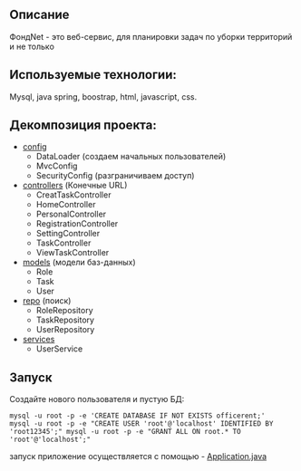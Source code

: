 ## Описание 
ФондNet - это веб-сервис, для планировки задач по уборки территорий и не только

## Используемые технологии:
Mysql, java spring, boostrap, html, javascript, css.

## Декомпозиция проекта:
- [config](https://github.com/alex-s2222/java_kurs/tree/main/src/main/java/com/main/app/config)
    - DataLoader (создаем начальных пользователей)
    - MvcConfig
    - SecurityConfig (разграничиваем доступ)
- [controllers](https://github.com/alex-s2222/java_kurs/tree/main/src/main/java/com/main/app/controllers) (Конечныe URL)
    - CreatTaskController
    - HomeController
    - PersonalController
    - RegistrationController
    - SettingController
    - TaskController
    - ViewTaskController
- [models](https://github.com/alex-s2222/java_kurs/tree/main/src/main/java/com/main/app/models) (модели баз-данных)
    - Role
    - Task
    - User
- [repo](https://github.com/alex-s2222/java_kurs/tree/main/src/main/java/com/main/app/repo) (поиск)
    - RoleRepository
    - TaskRepository
    - UserRepository
- [services](https://github.com/alex-s2222/java_kurs/tree/main/src/main/java/com/main/app/services) 
    - UserService


## Запуск
Создайте нового пользователя и пустую БД:

<code>mysql -u root -p -e 'CREATE DATABASE IF NOT EXISTS officerent;'
mysql -u root -p -e "CREATE USER 'root'@'localhost' IDENTIFIED BY 'root12345';"
mysql -u root -p -e "GRANT ALL ON root.* TO 'root'@'localhost';"
</code>



запуск приложение осуществляется с помощью - [Application.java](https://github.com/alex-s2222/java_kurs/tree/main/src/main/java/com/main/app)
